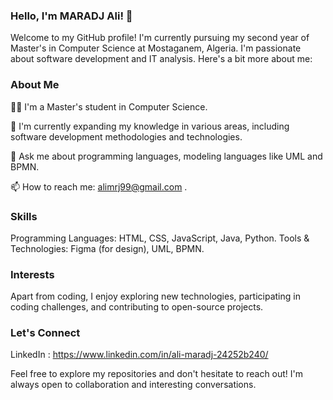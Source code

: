 ### Hello, I'm MARADJ Ali! 👋

Welcome to my GitHub profile! I'm currently pursuing my second year of Master's in Computer Science at Mostaganem, Algeria. I'm passionate about software development and IT analysis. Here's a bit more about me:

### About Me

👨‍💻 I'm a Master's student in Computer Science.

🌱 I'm currently expanding my knowledge in various areas, including software development methodologies and technologies. 

💬 Ask me about programming languages, modeling languages like UML and BPMN.

📫 How to reach me: alimrj99@gmail.com .

### Skills

Programming Languages: HTML, CSS, JavaScript, Java, Python. Tools & Technologies: Figma (for design), UML, BPMN.

### Interests

Apart from coding, I enjoy exploring new technologies, participating in coding challenges, and contributing to open-source projects.

### Let's Connect

LinkedIn : https://www.linkedin.com/in/ali-maradj-24252b240/

Feel free to explore my repositories and don't hesitate to reach out! I'm always open to collaboration and interesting conversations.
